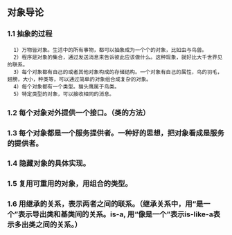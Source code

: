 ## 对象导论
### 1.1 抽象的过程
```
  1）万物皆对象。生活中的所有事物，都可以抽象成为一个个的对象，比如虫与鸟兽。
  2）程序是对象的集合，通过发送消息来告诉彼此应该做什么。这种现象，就好比大千世界见的联系。
  3）每个对象都有自己的或者其他对象构成的存储结构。一个对象有自己的属性，鸟的羽毛，翅膀，大小，种类等，可以通过简单的对象组合成复杂的对象。
  4）每个对象都有一个类型。猫头鹰属于鸟类。
  5）特定类型的对象，可以接收相同的消息。
```
### 1.2 每个对象对外提供一个接口。（类的方法）
### 1.3 每个对象都是一个服务提供者。一种好的思想，把对象看成是服务的提供者。
### 1.4 隐藏对象的具体实现。
### 1.5 复用可重用的对象，用组合的类型。
### 1.6 用继承的关系，表示两者之间的联系。（继承关系中，用“是一个”表示导出类和基类间的关系。is-a, 用“像是一个”表示is-like-a表示多出类之间的关系。）

